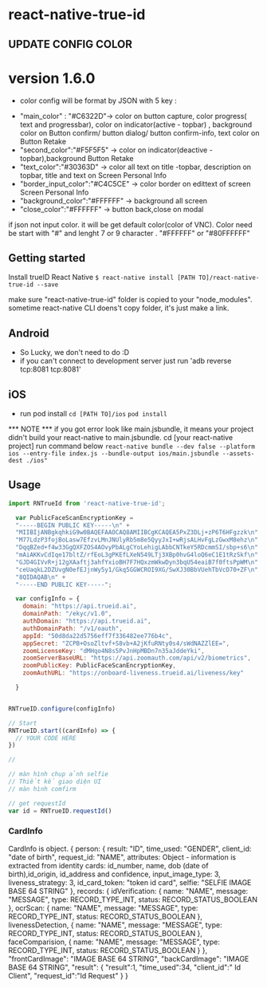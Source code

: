 # react-native-true-id

## UPDATE CONFIG COLOR 
# version 1.6.0
* color config will be format by JSON with 5 key :
- "main_color" : "#C6322D"-> color on button capture, color progress( text and progressbar), color on indicator(active - topbar) ,
  background color on Button confirm/ button dialog/ button confirm-info, text color on Button Retake
- "second_color":"#F5F5F5" -> color on indicator(deactive - topbar),background Button Retake
- "text_color":"#30363D" -> color all text on title -topbar, description on topbar, title and text on Screen Personal Info
- "border_input_color":"#C4C5CE" -> color border on edittext of screen Screen Personal Info
- "background_color":"#FFFFFF" -> background all screen 
- "close_color":"#FFFFFF" -> button back,close on modal

if json not input color. it will be get default color(color of VNC).
Color need be start with "#" and lenght 7 or 9 character . "#FFFFFF" or "#80FFFFFF"

## Getting started

Install trueID React Native
`$ react-native install [PATH TO]/react-native-true-id --save`

make sure "react-native-true-id" folder is copied to your "node_modules".
sometime react-native CLI doens't copy folder, it's just make a link.

## Android
- So Lucky, we don't need to do :D
- if you can't connect to development server just run 'adb reverse tcp:8081 tcp:8081'

## iOS
- run pod install
`cd [PATH TO]/ios`
`pod install`


*** NOTE ***
if you got error look like main.jsbundle, it means your project didn't build your react-native to main.jsbundle.
cd [your react-native project] run command below
`react-native bundle --dev false --platform ios --entry-file index.js --bundle-output ios/main.jsbundle --assets-dest ./ios"`



## Usage
```javascript
import RNTrueId from 'react-native-true-id';

  var PublicFaceScanEncryptionKey =
  "-----BEGIN PUBLIC KEY-----\n" +
  "MIIBIjANBgkqhkiG9w0BAQEFAAOCAQ8AMIIBCgKCAQEA5PxZ3DLj+zP6T6HFgzzk\n" +
  "M77LdzP3fojBoLasw7EfzvLMnJNUlyRb5m8e5QyyJxI+wRjsALHvFgLzGwxM8ehz\n" +
  "DqqBZed+f4w33GgQXFZOS4AOvyPbALgCYoLehigLAbbCNTkeY5RDcmmSI/sbp+s6\n" +
  "mAiAKKvCdIqe17bltZ/rfEoL3gPKEfLXeN549LTj3XBp0hvG4loQ6eC1E1tRzSkf\n" +
  "GJD4GIVvR+j12gXAaftj3ahfYxioBH7F7HQxzmWkwDyn3bqU54eaiB7f0ftsPpWM\n" +
  "ceUaqkL2DZUvgN0efEJjnWy5y1/Gkq5GGWCROI9XG/SwXJ30BbVUehTbVcD70+ZF\n" +
  "8QIDAQAB\n" +
  "-----END PUBLIC KEY-----";

  var configInfo = {
    domain: "https://api.trueid.ai",
    domainPath: "/ekyc/v1.0",
    authDomain: "https://api.trueid.ai",
    authDomainPath: "/v1/oauth",
    appId: "50d8da22d5756eff7f336482ee776b4c",
    appSecret: "ZCPB+OsoZltvf+S8vb+A2jKfuRNty0s4/sWdNAZZlEE=",
    zoomLicenseKey: "dMHqo4N8s5PvJnHpMBDn7n35aJddeYki",
    zoomServerBaseURL: "https://api.zoomauth.com/api/v2/biometrics",
    zoomPublicKey: PublicFaceScanEncryptionKey,
    zoomAuthURL: "https://onboard-liveness.trueid.ai/liveness/key"

  }


RNTrueID.configure(configInfo)

// Start
RNTrueID.start((cardInfo) => {
  // YOUR CODE HERE
})

// 

// màn hình chụp ảnh selfie
// Thiết kế giao diện UI
// màn hình comfirm 

// get requestId
var id = RNTrueID.requestId()
```

### CardInfo
CardInfo is object.
{
  person: {
    result: "ID",
    time_used: "GENDER",
    client_id: "date of birth",
    request_id: "NAME",
    attributes: Object - information is extracted from identity cards: id_number, name, dob (date of birth),id_origin, id_address and confidence,
    input_image_type: 3,
    liveness_strategy: 3,
    id_card_token: "token id card",
    selfie: "SELFIE IMAGE BASE 64 STRING"
  },
  records: {
    idVerification: {
      name: "NAME",
      message: "MESSAGE",
      type: RECORD_TYPE_INT,
      status: RECORD_STATUS_BOOLEAN
    },
    ocrScan: {
      name: "NAME",
      message: "MESSAGE",
      type: RECORD_TYPE_INT,
      status: RECORD_STATUS_BOOLEAN
    },
    livenessDetection, {
      name: "NAME",
      message: "MESSAGE",
      type: RECORD_TYPE_INT,
      status: RECORD_STATUS_BOOLEAN
    },
    faceComparision, {
      name: "NAME",
      message: "MESSAGE",
      type: RECORD_TYPE_INT,
      status: RECORD_STATUS_BOOLEAN
    }
  },
  "frontCardImage": "IMAGE BASE 64 STRING",
  "backCardImage": "IMAGE BASE 64 STRING",
  "result": {
    "result":1,
    "time_used":34,
    "client_id":" Id Client",
    "request_id":"Id Request"
  }
}